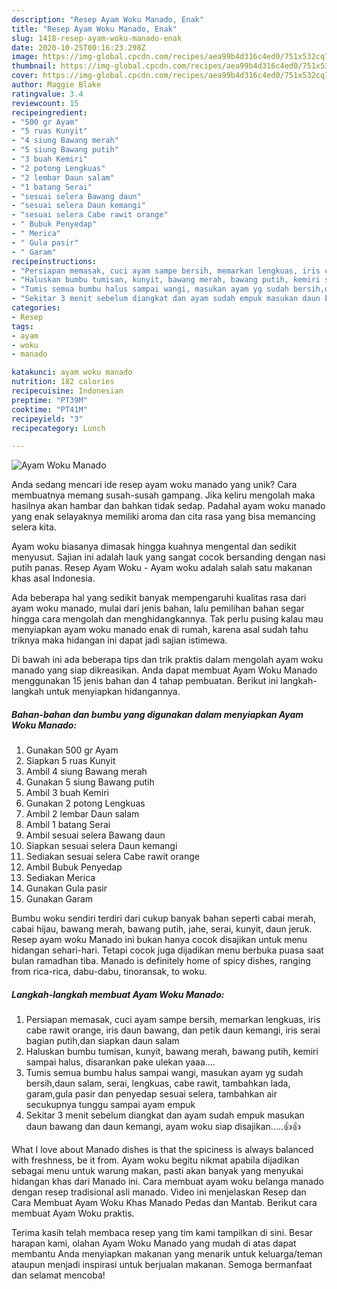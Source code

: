 ```yaml
---
description: "Resep Ayam Woku Manado, Enak"
title: "Resep Ayam Woku Manado, Enak"
slug: 1418-resep-ayam-woku-manado-enak
date: 2020-10-25T00:16:23.298Z
image: https://img-global.cpcdn.com/recipes/aea99b4d316c4ed0/751x532cq70/ayam-woku-manado-foto-resep-utama.jpg
thumbnail: https://img-global.cpcdn.com/recipes/aea99b4d316c4ed0/751x532cq70/ayam-woku-manado-foto-resep-utama.jpg
cover: https://img-global.cpcdn.com/recipes/aea99b4d316c4ed0/751x532cq70/ayam-woku-manado-foto-resep-utama.jpg
author: Maggie Blake
ratingvalue: 3.4
reviewcount: 15
recipeingredient:
- "500 gr Ayam"
- "5 ruas Kunyit"
- "4 siung Bawang merah"
- "5 siung Bawang putih"
- "3 buah Kemiri"
- "2 potong Lengkuas"
- "2 lembar Daun salam"
- "1 batang Serai"
- "sesuai selera Bawang daun"
- "sesuai selera Daun kemangi"
- "sesuai selera Cabe rawit orange"
- " Bubuk Penyedap"
- " Merica"
- " Gula pasir"
- " Garam"
recipeinstructions:
- "Persiapan memasak, cuci ayam sampe bersih, memarkan lengkuas, iris cabe rawit orange, iris daun bawang, dan petik daun kemangi, iris serai bagian putih,dan siapkan daun salam"
- "Haluskan bumbu tumisan, kunyit, bawang merah, bawang putih, kemiri sampai halus, disarankan pake ulekan yaaa...."
- "Tumis semua bumbu halus sampai wangi, masukan ayam yg sudah bersih,daun salam, serai, lengkuas, cabe rawit, tambahkan lada, garam,gula pasir dan penyedap sesuai selera, tambahkan air secukupnya tunggu sampai ayam empuk"
- "Sekitar 3 menit sebelum diangkat dan ayam sudah empuk masukan daun bawang dan daun kemangi, ayam woku siap disajikan.....👍👍"
categories:
- Resep
tags:
- ayam
- woku
- manado

katakunci: ayam woku manado 
nutrition: 182 calories
recipecuisine: Indonesian
preptime: "PT39M"
cooktime: "PT41M"
recipeyield: "3"
recipecategory: Lunch

---
```



![Ayam Woku Manado](https://img-global.cpcdn.com/recipes/aea99b4d316c4ed0/751x532cq70/ayam-woku-manado-foto-resep-utama.jpg)

Anda sedang mencari ide resep ayam woku manado yang unik? Cara membuatnya memang susah-susah gampang. Jika keliru mengolah maka hasilnya akan hambar dan bahkan tidak sedap. Padahal ayam woku manado yang enak selayaknya memiliki aroma dan cita rasa yang bisa memancing selera kita.

Ayam woku biasanya dimasak hingga kuahnya mengental dan sedikit menyusut. Sajian ini adalah lauk yang sangat cocok bersanding dengan nasi putih panas. Resep Ayam Woku - Ayam woku adalah salah satu makanan khas asal Indonesia.

Ada beberapa hal yang sedikit banyak mempengaruhi kualitas rasa dari ayam woku manado, mulai dari jenis bahan, lalu pemilihan bahan segar hingga cara mengolah dan menghidangkannya. Tak perlu pusing kalau mau menyiapkan ayam woku manado enak di rumah, karena asal sudah tahu triknya maka hidangan ini dapat jadi sajian istimewa.


Di bawah ini ada beberapa tips dan trik praktis dalam mengolah ayam woku manado yang siap dikreasikan. Anda dapat membuat Ayam Woku Manado menggunakan 15 jenis bahan dan 4 tahap pembuatan. Berikut ini langkah-langkah untuk menyiapkan hidangannya.

<!--inarticleads1-->

##### Bahan-bahan dan bumbu yang digunakan dalam menyiapkan Ayam Woku Manado:

1. Gunakan 500 gr Ayam
1. Siapkan 5 ruas Kunyit
1. Ambil 4 siung Bawang merah
1. Gunakan 5 siung Bawang putih
1. Ambil 3 buah Kemiri
1. Gunakan 2 potong Lengkuas
1. Ambil 2 lembar Daun salam
1. Ambil 1 batang Serai
1. Ambil sesuai selera Bawang daun
1. Siapkan sesuai selera Daun kemangi
1. Sediakan sesuai selera Cabe rawit orange
1. Ambil  Bubuk Penyedap
1. Sediakan  Merica
1. Gunakan  Gula pasir
1. Gunakan  Garam


Bumbu woku sendiri terdiri dari cukup banyak bahan seperti cabai merah, cabai hijau, bawang merah, bawang putih, jahe, serai, kunyit, daun jeruk. Resep ayam woku Manado ini bukan hanya cocok disajikan untuk menu hidangan sehari-hari. Tetapi cocok juga dijadikan menu berbuka puasa saat bulan ramadhan tiba. Manado is definitely home of spicy dishes, ranging from rica-rica, dabu-dabu, tinoransak, to woku. 

<!--inarticleads2-->

##### Langkah-langkah membuat Ayam Woku Manado:

1. Persiapan memasak, cuci ayam sampe bersih, memarkan lengkuas, iris cabe rawit orange, iris daun bawang, dan petik daun kemangi, iris serai bagian putih,dan siapkan daun salam
1. Haluskan bumbu tumisan, kunyit, bawang merah, bawang putih, kemiri sampai halus, disarankan pake ulekan yaaa....
1. Tumis semua bumbu halus sampai wangi, masukan ayam yg sudah bersih,daun salam, serai, lengkuas, cabe rawit, tambahkan lada, garam,gula pasir dan penyedap sesuai selera, tambahkan air secukupnya tunggu sampai ayam empuk
1. Sekitar 3 menit sebelum diangkat dan ayam sudah empuk masukan daun bawang dan daun kemangi, ayam woku siap disajikan.....👍👍


What I love about Manado dishes is that the spiciness is always balanced with freshness, be it from. Ayam woku begitu nikmat apabila dijadikan sebagai menu untuk warung makan, pasti akan banyak yang menyukai hidangan khas dari Manado ini. Cara membuat ayam woku belanga manado dengan resep tradisional asli manado. Video ini menjelaskan Resep dan Cara Membuat Ayam Woku Khas Manado Pedas dan Mantab. Berikut cara membuat Ayam Woku praktis. 

Terima kasih telah membaca resep yang tim kami tampilkan di sini. Besar harapan kami, olahan Ayam Woku Manado yang mudah di atas dapat membantu Anda menyiapkan makanan yang menarik untuk keluarga/teman ataupun menjadi inspirasi untuk berjualan makanan. Semoga bermanfaat dan selamat mencoba!
